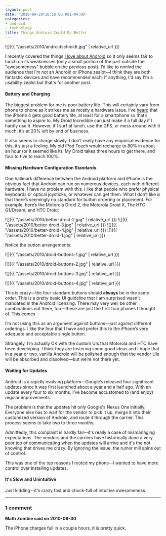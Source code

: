 ```yaml
---
layout: post
date: '2010-09-29T16:16:00.001-04:00'
categories:
- android
- technology
title: Things Android Could Do Better
---
```


![]({{ "/assets/2010/androidschmidt.jpg" | relative_url }})

I recently covered the things [I love about Android](../../2010/09/things-i-love-about-android.html) so it only seems fair to touch on its weaknesses (only a small portion of the part outside the "awesomeness" bubble on the previous post). I’d like to remind the audience that I’m not an Android or iPhone zealot—I think they are both fantastic devices and have recommended each. If anything, I'd say I'm a usability zealot but that's for another post.

#### Battery and Charging

The biggest problem for me is poor battery life. This will certainly vary from phone to phone as it strikes me as mostly a hardware issue. I’ve [heard](http://www.macworld.com/article/152460/2010/07/iphone4_battery.html) that the iPhone 4 gets good battery life, at least for a smartphone so that’s something to aspire to. My Droid Incredible can *just* make it a full day if I hardly use it. However, if I surf at lunch, use the GPS, or mess around with it much, it’s at 20% left by end of business.

It also seems to charge slowly. I don’t really have any empirical evidence for this, it’s just a feeling. My old iPod Touch would recharge to 80% in about an hour (or it seemed like it). My Droid takes three hours to get there, and four to five to reach 100%.

#### Missing Hardware Configuration Standards

One hallmark difference between the Android platform and iPhone is the obvious fact that Android can run on numerous devices, each with different hardware. I have no problem with this. I like that people who prefer physical keyboards or optical joysticks, or whatever can get them. What I don’t like is that there’s seemingly no standard for button ordering or placement. For example, here’s the Motorola Droid 2, the Motorola Droid X, The HTC G1/Dream, and HTC Droid:  

![]({{ "/assets/2010/better-droid-2.jpg" | relative_url }}) 
![]({{ "/assets/2010/better-droid-3.jpg" | relative_url }}) 
![]({{ "/assets/2010/better-droid-4.jpg" | relative_url }}) 
![]({{ "/assets/2010/better-droid-1.jpg" | relative_url }}) 

Notice the button arrangements:

![]({{ "/assets/2010/droid-buttons-1.jpg" | relative_url }}) 

![]({{ "/assets/2010/droid-buttons-2.jpg" | relative_url }}) 

![]({{ "/assets/2010/droid-buttons-3.jpg" | relative_url }}) 

![]({{ "/assets/2010/droid-buttons-4.jpg" | relative_url }}) 

This is crazy—the four standard buttons should **always** be in the same order. This is a pretty basic UI guideline that I am surprised wasn’t mandated in the Android licensing. There may very well be other combinations out there, too—these are just the first four phones I thought of. This comes 

I’m not using this as an argument against buttons—just against different orderings. I like the four that I have and prefer this to the iPhone’s very adequate and acceptable single button. 

Strangely, I’m actually OK with the custom UIs that Motorola and HTC have been developing. I think they are fostering some good ideas and I hope that in a year or two, vanilla Android will be polished enough that the vendor UIs will be absorbed and dissolved—but we’re not there yet.

#### Waiting for Updates

Android is a rapidly evolving platform—Google’s released four significant updates since it was first launched about a year and a half ago. With an update every four to six months, I’ve become accustomed to (and enjoy) regular improvements.

The problem is that the updates hit only Google's Nexus One initially. Everyone else has to wait for the vendor to pick it up, merge it into their customized version of Android, and route it through the carrier. This process seems to take two to three months. 

Admittedly, this complaint is hardly fair--it's really a case of mismanaging expectations. The vendors and the carriers have historically done a very poor job of communicating when the updates will arrive and it's the not knowing that drives me crazy. By ignoring the issue, the rumor mill spins out of control.

This was one of the top reasons I rooted my phone--I wanted to have more control over installing updates.

#### It's Slow and Unintuitive

Just kidding--it's crazy fast and chock-full of intuitive awesomeness.

---

### 1 comment

**Math Zombie said on 2010-09-30**

The iPhone charges full in a couple hours, it is pretty quick.

